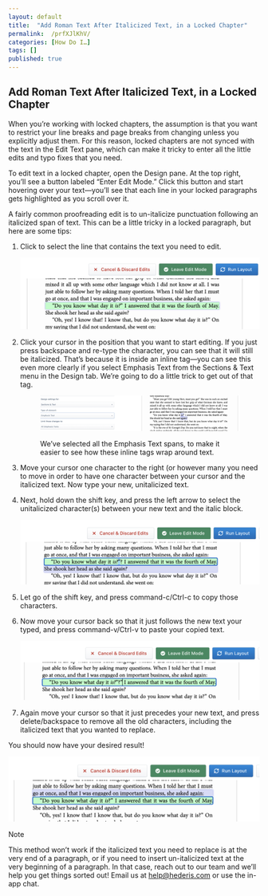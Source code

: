 ```yaml
---
layout: default
title:  "Add Roman Text After Italicized Text, in a Locked Chapter"
permalink:  /prfXJlKhV/
categories: [How Do I…]
tags: []
published: true
---
```


<section data-type="chapter" class="hsecchapter" data-hederis-type="hsecchapter" id="prfXJlKhV" role="doc-chapter" data-author-name=" " data-book-title=" " title="Add Roman Text After Italicized Text, in a Locked Chapter"><h1 data-hederis-type="hblkchaptitle" class="hblkchaptitle" id="plWNjQJDE">Add Roman Text After Italicized Text, in a Locked Chapter</h1><p class="hblkp" data-hederis-type="hblkp" id="poNZ8Mars">When you&#8217;re working with locked chapters, the assumption is that you want to restrict your line breaks and page breaks from changing unless you explicitly adjust them. For this reason, locked chapters are not synced with the text in the Edit Text pane, which can make it tricky to enter all the little edits and typo fixes that you need.</p><p class="hblkp" data-hederis-type="hblkp" id="p7OSRvwUc">To edit text in a locked chapter, open the Design pane. At the top right, you&#8217;ll see a button labeled &#8220;Enter Edit Mode.&#8221; Click this button and start hovering over your text&#8212;you&#8217;ll see that each line in your locked paragraphs gets highlighted as you scroll over it.</p><p class="hblkp" data-hederis-type="hblkp" id="pixIgJzVB">A fairly common proofreading edit is to un-italicize punctuation following an italicized span of text. This can be a little tricky in a locked paragraph, but here are some tips:</p><ol class="hwprnumlist" data-hederis-type="hwprnumlist" id="ppVlTq7PH"><li class="hblkoli" data-hederis-type="hblkoli" id="liCME7bUnI"><p class="hblkoli" data-hederis-type="hblklip" id="pFiUGNBLP">Click to select the line that contains the text you need to edit.</p><img data-hederis-type="hblkimg" class="hblkimg" id="p2QcEnHLk" src="/images/edit_ital_1.png" data-img-src="edit_ital_1.png"/></li><li class="hblkoli" data-hederis-type="hblkoli" id="liOw1dDWrx"><p class="hblkoli" data-hederis-type="hblklip" id="p3RP4Ui8h">Click your cursor in the position that you want to start editing. If you just press backspace and re-type the character, you can see that it will still be italicized. That&#8217;s because it is inside an inline tag&#8212;you can see this even more clearly if you select Emphasis Text from the Sections &amp; Text menu in the Design tab. We&#8217;re going to do a little trick to get out of that tag.</p><figure class="hwprfig" data-hederis-type="hwprfig" id="pN3SXqn3p"><img data-hederis-type="hblkimg" class="hblkimg" id="pThcjUTp3" src="/images/edit_ital_all_emphasis.png" data-img-src="edit_ital_all_emphasis.png"/><p class="hblkcaption" data-hederis-type="hblkcaption" id="p1s2fYKtq">We&#8217;ve selected all the Emphasis Text spans, to make it easier to see how these inline tags wrap around text.</p></figure></li><li class="hblkoli" data-hederis-type="hblkoli" id="liyzfdkkQO"><p class="hblkoli" data-hederis-type="hblklip" id="pQn0lvfyc">Move your cursor one character to the right (or however many you need to move in order to have one character between your cursor and the italicized text. Now type your new, unitalicized text.</p></li><li class="hblkoli" data-hederis-type="hblkoli" id="liF43pkQ8Q"><p class="hblkoli" data-hederis-type="hblklip" id="pFL3mmFUZ">Next, hold down the shift key, and press the left arrow to select the unitalicized character(s) between your new text and the italic block. </p><img data-hederis-type="hblkimg" class="hblkimg" id="p6dVgtzVa" src="/images/edit_ital_2.png" data-img-src="edit_ital_2.png"/></li><li class="hblkoli" data-hederis-type="hblkoli" id="li3wBjS0Do"><p class="hblkoli" data-hederis-type="hblklip" id="pznv7fd5F">Let go of the shift key, and press command-c/Ctrl-c to copy those characters.</p></li><li class="hblkoli" data-hederis-type="hblkoli" id="li7TR0vUbf"><p class="hblkoli" data-hederis-type="hblklip" id="p9HbCsenb">Now move your cursor back so that it just follows the new text your typed, and press command-v/Ctrl-v to paste your copied text.</p><img data-hederis-type="hblkimg" class="hblkimg" id="pqjl9lP6g" src="/images/edit_ital_3.png" data-img-src="edit_ital_3.png"/></li><li class="hblkoli" data-hederis-type="hblkoli" id="livoNBdpeT"><p class="hblkoli" data-hederis-type="hblklip" id="pXJhk8T4g">Again move your cursor so that it just precedes your new text, and press delete/backspace to remove all the old characters, including the italicized text that you wanted to replace.</p></li></ol><p class="hblkp" data-hederis-type="hblkp" id="ppr2K1VeA">You should now have your desired result!</p><img data-hederis-type="hblkimg" class="hblkimg" id="psDUCDNpi" src="/images/edit_ital_4.png" data-img-src="edit_ital_4.png"/><aside class="hwprbox box" data-hederis-type="hwprbox" id="pDiEoDImP" data-type="sidebar"><p class="hblktype" data-hederis-type="hblktype" id="pGCwzH9c7">Note</p><p class="hblkp" data-hederis-type="hblkp" id="p8d0bi9Dv">This method won&#8217;t work if the italicized text you need to replace is at the very end of a paragraph, or if you need to insert un-italicized text at the very beginning of a paragraph. In that case, reach out to our team and we&#8217;ll help you get things sorted out! Email us at <a href="mailto:help@hederis.com" data-hederis-type="hspana" id="pyfV8GRSI"><span class="Hyperlink" data-hederis-type="hspnspan" id="p81QGOlRn">help@hederis.com</span></a> or use the in-app chat.</p></aside></section>